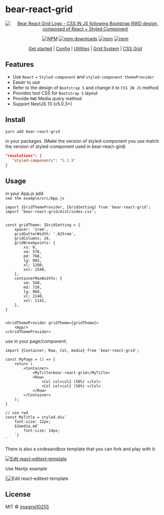 # bear-react-grid



<div align="center">
        <a href="https://bear-react-grid.github.io" title="Bear Grid Logo - CSS IN JS following Bootstrap RWD design, composed of React + Styled Component">
            <img src="https://github.com/imagine10255/bear-react-grid/blob/main/logo.png" alt="Bear React Grid Logo - CSS IN JS following Bootstrap RWD design, composed of React + Styled Component" />
        </a>
</div>

<div align="center">



[![NPM](https://img.shields.io/npm/v/bear-react-grid.svg?style=for-the-badge)](https://www.npmjs.com/package/bear-react-grid)
[![npm downloads](https://img.shields.io/npm/dm/bear-react-grid.svg?style=for-the-badge)](https://www.npmjs.com/package/bear-react-grid)
[![npm](https://img.shields.io/npm/dt/bear-react-grid.svg?style=for-the-badge)](https://www.npmjs.com/package/bear-react-grid)
[![npm](https://img.shields.io/npm/l/bear-react-grid?style=for-the-badge)](https://github.com/imagine10255/bear-react-grid/blob/main/LICENSE)

</div>

<p align="center">
  <a href="https://bear-react-grid.github.io/docs/getting-started">Get started</a> |
  <a href="https://bear-react-grid.github.io/docs/config">Config</a> |
  <a href="https://bear-react-grid.github.io/docs/utilities">Utilities</a> |
  <a href="https://bear-react-grid.github.io/docs/grid-system">Grid System</a> |
  <a href="https://bear-react-grid.github.io/docs/css-grid">CSS Grid</a>
</p>


## Features

- Use `React` + `Styled-component` and `styled-component themeProvider`
- Easier to use
- Refer to the design of `Bootstrap 5` and change it to `CSS IN JS` method
- Provides tool CSS for `Bootstrap 5` layout
- Provide `RWD` Media query method
- Support NextJS 13 (v5.0.3+)

## Install

```bash
yarn add bear-react-grid
```

in your packages. (Make the version of styled-component you use match the version of styled-component used in bear-react-gird)

```json
"resolutions": {
   "styled-components": "5.3.9"
}
```


## Usage
in your App.js add  
`see the example/src/App.js`

```tsx
import {GridThemeProvider, IGridSetting} from 'bear-react-grid';
import 'bear-react-grid/dist/index.css';


const gridTheme: IGridSetting = {
    spacer: '1rem',
    gridGutterWidth: '.625rem',
    gridColumns: 24,
    gridBreakpoints: {
        xs: 0,
        sm: 576,
        md: 768,
        lg: 992,
        xl: 1200,
        xxl: 1540,
    },
    containerMaxWidths: {
        sm: 540,
        md: 720,
        lg: 960,
        xl: 1140,
        xxl: 1141,
    },
}


<GridThemeProvider gridTheme={gridTheme}>
    <App/>
</GridThemeProvider>
```

use in your page/component:
```tsx
import {Container, Row, Col, media} from 'bear-react-grid';

const MyPage = () => {
    return (
        <Container>
            <MyTitle>bear-react-grid</MyTitle>
            <Row>
                <Col col>col2 (50%) </Col>
                <Col col>col2 (50%) </Col>
            </Row>
        </Container>
    );
}

// use rwd
const MyTitle = styled.div`
    font-size: 12px;
    ${media.md`
        font-size: 14px;
    `}
`

```

There is also a codesandbox template that you can fork and play with it:

[![Edit react-editext-template](https://codesandbox.io/static/img/play-codesandbox.svg)](https://codesandbox.io/s/bear-react-grid-lqsn6)

Use Nextjs example


[![Edit react-editext-template](https://codesandbox.io/p/github/bear-react-grid/bear-react-grid-nextjs/main?layout=%257B%2522sidebarPanel%2522%253A%2522EXPLORER%2522%252C%2522rootPanelGroup%2522%253A%257B%2522direction%2522%253A%2522horizontal%2522%252C%2522contentType%2522%253A%2522UNKNOWN%2522%252C%2522type%2522%253A%2522PANEL_GROUP%2522%252C%2522id%2522%253A%2522ROOT_LAYOUT%2522%252C%2522panels%2522%253A%255B%257B%2522type%2522%253A%2522PANEL_GROUP%2522%252C%2522contentType%2522%253A%2522UNKNOWN%2522%252C%2522direction%2522%253A%2522vertical%2522%252C%2522id%2522%253A%2522clmp2dzvb000i3b6jx2a07e5g%2522%252C%2522sizes%2522%253A%255B70%252C30%255D%252C%2522panels%2522%253A%255B%257B%2522type%2522%253A%2522PANEL_GROUP%2522%252C%2522contentType%2522%253A%2522EDITOR%2522%252C%2522direction%2522%253A%2522horizontal%2522%252C%2522id%2522%253A%2522EDITOR%2522%252C%2522panels%2522%253A%255B%257B%2522type%2522%253A%2522PANEL%2522%252C%2522contentType%2522%253A%2522EDITOR%2522%252C%2522id%2522%253A%2522clmp2dzvb000e3b6j3kmcxpc5%2522%257D%255D%252C%2522sizes%2522%253A%255B100%255D%257D%252C%257B%2522type%2522%253A%2522PANEL_GROUP%2522%252C%2522contentType%2522%253A%2522SHELLS%2522%252C%2522direction%2522%253A%2522horizontal%2522%252C%2522id%2522%253A%2522SHELLS%2522%252C%2522panels%2522%253A%255B%257B%2522type%2522%253A%2522PANEL%2522%252C%2522contentType%2522%253A%2522SHELLS%2522%252C%2522id%2522%253A%2522clmp2dzvb000g3b6jdxrcas6h%2522%257D%255D%252C%2522sizes%2522%253A%255B100%255D%257D%255D%257D%252C%257B%2522type%2522%253A%2522PANEL_GROUP%2522%252C%2522contentType%2522%253A%2522DEVTOOLS%2522%252C%2522direction%2522%253A%2522vertical%2522%252C%2522id%2522%253A%2522DEVTOOLS%2522%252C%2522panels%2522%253A%255B%257B%2522type%2522%253A%2522PANEL%2522%252C%2522contentType%2522%253A%2522DEVTOOLS%2522%252C%2522id%2522%253A%2522clmp2dzvb000h3b6jbuji8m8f%2522%257D%255D%252C%2522sizes%2522%253A%255B100%255D%257D%255D%252C%2522sizes%2522%253A%255B50%252C50%255D%257D%252C%2522tabbedPanels%2522%253A%257B%2522clmp2dzvb000e3b6j3kmcxpc5%2522%253A%257B%2522tabs%2522%253A%255B%257B%2522id%2522%253A%2522clmp2dzva000d3b6jf3ui1ue0%2522%252C%2522mode%2522%253A%2522permanent%2522%252C%2522type%2522%253A%2522FILE%2522%252C%2522filepath%2522%253A%2522%252FREADME.md%2522%257D%255D%252C%2522id%2522%253A%2522clmp2dzvb000e3b6j3kmcxpc5%2522%252C%2522activeTabId%2522%253A%2522clmp2dzva000d3b6jf3ui1ue0%2522%257D%252C%2522clmp2dzvb000h3b6jbuji8m8f%2522%253A%257B%2522tabs%2522%253A%255B%255D%252C%2522id%2522%253A%2522clmp2dzvb000h3b6jbuji8m8f%2522%257D%252C%2522clmp2dzvb000g3b6jdxrcas6h%2522%253A%257B%2522tabs%2522%253A%255B%257B%2522id%2522%253A%2522clmp2dzvb000f3b6j1rzxipse%2522%252C%2522mode%2522%253A%2522permanent%2522%252C%2522type%2522%253A%2522TERMINAL%2522%252C%2522shellId%2522%253A%2522clmp2e02l000pe7h58qrt1ok2%2522%257D%255D%252C%2522id%2522%253A%2522clmp2dzvb000g3b6jdxrcas6h%2522%252C%2522activeTabId%2522%253A%2522clmp2dzvb000f3b6j1rzxipse%2522%257D%257D%252C%2522showDevtools%2522%253Atrue%252C%2522showShells%2522%253Atrue%252C%2522showSidebar%2522%253Atrue%252C%2522sidebarPanelSize%2522%253A15%257D)



## License

MIT © [imagine10255](https://github.com/imagine10255)
````
